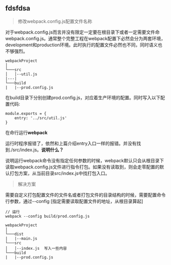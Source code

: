 ## fdsfdsa

> 修改webpack.config.js配置文件名称

对于webpack.config.js而言并没有限定一定要在根目录下或者一定需要文件命webpack.config.js。通常整个完整工程在webpack配置下必然会分为两套环境，development和production环境。此时执行的配置文件必然也不同，同时语义也不够强烈。


```
webpackProject
│
└───src
│   │--util.js
|---|
└───build
|   |--prod.config.js
```

在build目录下分别创建prod.config.js，对应着生产环境的配置。同时写入以下配置代码:

```
module.exports = {
    entry: '../src/util.js'
}
```

在命行运行**webpack**

运行时程序报错了，依然和上篇介绍entry入口一样的报错。并没有找到./src/index.js。**说明什么？**

说明运行webpack命令没有指定任何参数的时候，webpack默认只会从根目录下读取webpack.config.js文件进行指令打包。如果没有读取到，则会走零配置的默认打包方案，从当前目录src/index.js中找打包入口。

> 解决方案

需要自定义打包配置文件的文件名或者打包文件的目录结构的时候，需要配置命令行参数，通过--config [指定需要读取配置文件的地址，从根目录算起]

```
// 运行
webpack --config build/prod.config.js
```



```
webpackProject
│
└───dist
|   |--main.js
└───src
│   │--index.js  写入一些内容
└───build
|   |--prod.config.js
```
